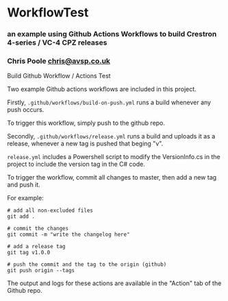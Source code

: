 # WorkflowTest
### an example using Github Actions Workflows to build Crestron 4-series / VC-4 CPZ releases
### Chris Poole chris@avsp.co.uk

Build Github Workflow / Actions Test

Two example Github actions workflows are included in this project.

Firstly, `.github/workflows/build-on-push.yml` runs a build whenever any push occurs.

To trigger this workflow, simply push to the github repo.

Secondly, `.github/workflows/release.yml` runs a build and uploads it as a release, whenever a new tag is pushed that beging "v".

`release.yml` includes a Powershell script to modify the VersionInfo.cs in the project to include the version tag in the C# code.

To trigger the workflow, commit all changes to master, then add a new tag and push it.

For example:

```
# add all non-excluded files
git add .

# commit the changes
git commit -m "write the changelog here"

# add a release tag
git tag v1.0.0

# push the commit and the tag to the origin (github)
git push origin --tags
```

The output and logs for these actions are available in the "Action" tab of the Github repo.
